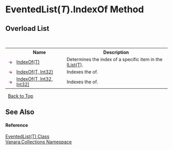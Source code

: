 # EventedList(*T*).IndexOf Method 
 


## Overload List
&nbsp;<table><tr><th></th><th>Name</th><th>Description</th></tr><tr><td>![Public method](media/pubmethod.gif "Public method")</td><td><a href="beedf5ef-157c-4973-13d2-6708f0c59ec4">IndexOf(T)</a></td><td>
Determines the index of a specific item in the <a href="http://msdn2.microsoft.com/en-us/library/5y536ey6" target="_blank">IList(T)</a>.</td></tr><tr><td>![Public method](media/pubmethod.gif "Public method")</td><td><a href="d2e53510-3c7b-5ca8-889c-e8dced4b5270">IndexOf(T, Int32)</a></td><td>
Indexes the of.</td></tr><tr><td>![Public method](media/pubmethod.gif "Public method")</td><td><a href="a1ecd9ea-a862-4648-0f91-a262a71081bc">IndexOf(T, Int32, Int32)</a></td><td>
Indexes the of.</td></tr></table>&nbsp;
<a href="#eventedlist(*t*).indexof-method">Back to Top</a>

## See Also


#### Reference
<a href="76b2d53b-475e-39f2-60e1-b6b89876e9a2">EventedList(T) Class</a><br /><a href="062563b8-e616-d697-89ef-6de2b291d4a0">Vanara.Collections Namespace</a><br />